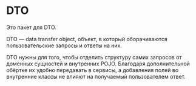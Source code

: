 # DTO

Это пакет для DTO.

DTO — data transfer object, объект, в который оборачиваются пользовательские запросы и ответы на них.

DTO нужны для того, чтобы отделить структуру самих запросов от доменных сущностей и внутренних POJO.
Благодаря дополнительной обёртке их удобно передавать в сервисы, а добавления полей во внутренние классы не влияют на получаемый пользователем ответ.
